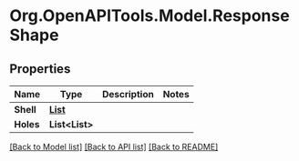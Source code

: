 # Org.OpenAPITools.Model.ResponseShape
## Properties

Name | Type | Description | Notes
------------ | ------------- | ------------- | -------------
**Shell** | [**List<Coords>**](Coords.md) |  | 
**Holes** | **List<List<Coords>>** |  | 

[[Back to Model list]](../README.md#documentation-for-models) [[Back to API list]](../README.md#documentation-for-api-endpoints) [[Back to README]](../README.md)


